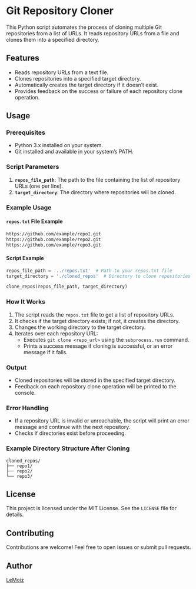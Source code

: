 # Git Repository Cloner

This Python script automates the process of cloning multiple Git repositories from a list of URLs. It reads repository URLs from a file and clones them into a specified directory.

## Features
- Reads repository URLs from a text file.
- Clones repositories into a specified target directory.
- Automatically creates the target directory if it doesn’t exist.
- Provides feedback on the success or failure of each repository clone operation.

## Usage

### Prerequisites
- Python 3.x installed on your system.
- Git installed and available in your system’s PATH.

### Script Parameters
1. **`repos_file_path`**: The path to the file containing the list of repository URLs (one per line).
2. **`target_directory`**: The directory where repositories will be cloned.

### Example Usage

#### `repos.txt` File Example
```txt
https://github.com/example/repo1.git
https://github.com/example/repo2.git
https://github.com/example/repo3.git
```

#### Script Example
```python
repos_file_path = '../repos.txt'  # Path to your repos.txt file
target_directory = './cloned_repos'  # Directory to clone repositories

clone_repos(repos_file_path, target_directory)
```

### How It Works
1. The script reads the `repos.txt` file to get a list of repository URLs.
2. It checks if the target directory exists; if not, it creates the directory.
3. Changes the working directory to the target directory.
4. Iterates over each repository URL:
   - Executes `git clone <repo_url>` using the `subprocess.run` command.
   - Prints a success message if cloning is successful, or an error message if it fails.

### Output
- Cloned repositories will be stored in the specified target directory.
- Feedback on each repository clone operation will be printed to the console.

### Error Handling
- If a repository URL is invalid or unreachable, the script will print an error message and continue with the next repository.
- Checks if directories exist before proceeding.

### Example Directory Structure After Cloning
```
cloned_repos/
├── repo1/
├── repo2/
└── repo3/
```

## License
This project is licensed under the MIT License. See the `LICENSE` file for details.

## Contributing
Contributions are welcome! Feel free to open issues or submit pull requests.

## Author
[LeMoiz](https://github.com/LeMoiz)

